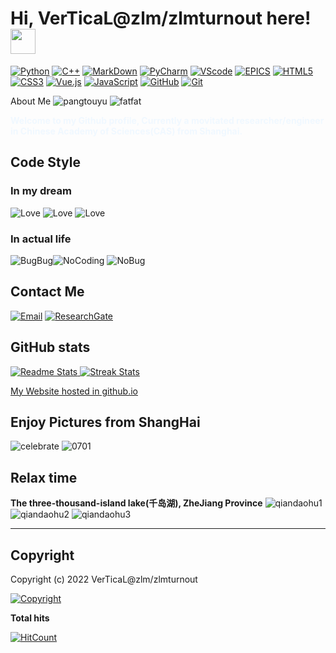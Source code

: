 <!--
**Github/zlmturnout~ This is my personal Github repository** its <README.md> (this file) appears on my GitHub profile.
-->
<!-- Title-->
# Hi, VerTicaL@zlm/zlmturnout here! <img src="/img/handrubber.gif" width="40" type="image/gif"/>
<!-- Coding Badges-->
[![Python](https://img.shields.io/badge/-Python%20-%233776AB?style=flat&logo=Python&logoColor=white)](https://www.python.org)
[![C++](https://img.shields.io/badge/-C%2FC%2B%2B%20-brightgreen?style=flat&logo=Claris)](https://www.stroustrup.com/)
[![MarkDown](https://img.shields.io/badge/-Markdown-ff69b4?style=flat&logo=Markdown)](https://markdown.com.cn/basic-syntax/)
[![PyCharm](https://img.shields.io/badge/-Pycharm-%2319A974?style=flat&logo=Pycharm)](https://www.jetbrains.com/pycharm/)
[![VScode](https://img.shields.io/badge/-VScode-%23007ACC?style=flat&logo=Visual%20Studio%20Code)](https://code.visualstudio.com/)
[![EPICS](https://img.shields.io/badge/-EPICS-informational?style=flat&logo=Co-op)](https://epics-controls.org/)
[![HTML5](https://img.shields.io/badge/-HTML5-e34c26?logo=html5&logoColor=white&style=flat)](https://www.w3.org)
[![CSS3](https://img.shields.io/badge/-CSS3-2965f1?logo=css3&logoColor=white&style=flat)](https://www.w3.org)
[![Vue.js](https://img.shields.io/badge/-Vue.js-4fc08d?logo=vuedotjs&logoColor=white&style=flat)](https://vuejs.org)
[![JavaScript](https://img.shields.io/badge/-JavaScript-F7DF1E?logo=javascript&logoColor=white&style=flat)](https://javascript.com)
[![GitHub](https://img.shields.io/badge/-Github-3481FE?style=flat&logo=GitHub)](https://github.com)
[![Git](https://img.shields.io/badge/-Git-f34f29?logo=git&logoColor=white&style=flat)](https://git-scm.com)

<a> About Me </a> 
![pangtouyu](/img/pangtouyu.png) ![fatfat](img/fatfat.jpg)

<font color=AliceBlue> **Welcome to my Github profile, Currently a movitated researcher/engineer in Chinese Academy of Sciences(CAS) from Shanghai.** </font>

## Code Style

### In my dream  

<!--**Commit with Love && Learn with Passion && Code with Paitence**-->

![Love](https://img.shields.io/badge/-Commit%20with%20Love-EF1970?style=for-the-badge&logo=Undertale) ![Love](https://img.shields.io/badge/-Learn%20with%20Passion-35aeeb?style=for-the-badge&logo=React&logoColor=white) ![Love](https://img.shields.io/badge/-Code%20with%20Paitence-ec5317?style=for-the-badge&logo=Odysee)

### In actual life

![BugBug](/img/BugBugBug.jpg)![NoCoding](/img/Nocoding.jpg) ![NoBug](/img/NoBug.jpg)

## Contact Me

[![Email](https://img.shields.io/badge/-Email-EA4335?logo=Gmail&logoColor=white&style=for-the-badge)](mailto:zlmturnout@gmail.com) [![ResearchGate](https://img.shields.io/badge/-ResearchGate-00CCBB?logo=ResearchGate&logoColor=white&style=for-the-badge)](https://www.researchgate.net/profile/Limin-Zhou-4)

## GitHub stats

[
  ![Readme Stats](https://github-readme-stats.vercel.app/api?username=zlmturnout&theme=dracula&show_icons=true)
  ![Streak Stats](https://github-readme-streak-stats.herokuapp.com/?user=zlmturnout&theme=react&border=e752f2&hide_border=false)
](https://github.com/zlmturnout)

[My Website hosted in github.io](https://zlmturnout.github.io/)

## Enjoy Pictures from ShangHai

![celebrate](/img/IMG_20210701_203624.jpg)
![0701](/img/IMG_20210630_210319.jpg)

## Relax time

**The three-thousand-island lake(千岛湖), ZheJiang Province**
![qiandaohu1](/img/IMG_20211004_085751.jpg)
![qiandaohu2](/img/IMG_20211003_143723.jpg)
![qiandaohu3](/img/IMG_20211003_173817.jpg)

---
## Copyright

Copyright (c) 2022 VerTicaL@zlm/zlmturnout  

[![Copyright](https://img.shields.io/badge/Copyright-BY--NC--SA%204.0-FBB040?style=flat&logo=Claris)](http://creativecommons.org/licenses/by-nc-sa/4.0/)



<!-- Visitors count-->
**Total hits**  

[![HitCount](https://hits.dwyl.com/zlmturnout/zlmturnout.svg?style=flat-square&show=unique)](http://hits.dwyl.com/zlmturnout/zlmturnout)
